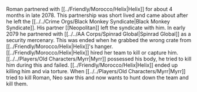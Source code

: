 Roman partnered with [[../Friendly/Morocco/Helix|Helix]] for about 4 months in late 2078. This partnership was short lived and came about after he left the [[../../Crime Orgs/Black Monkey Syndicate|Black Monkey Syndicate]]. His partner [[Neopolitan]] left the syndicate with him. In early 2079 he partnered with [[../../AA Corps/Spinrad Global|Spinrad Global]] as a security mercenary. This was ended when he grabbed the wrong crate from [[../Friendly/Morocco/Helix|Helix]]'s hanger. [[../Friendly/Morocco/Helix|Helix]] hired her team to kill or capture him. [[../../Players/Old Characters/Myrr|Myrr]] possessed his body, he tried to kill him during this and failed. [[../Friendly/Morocco/Helix|Helix]] ended up killing him and via torture. When [[../../Players/Old Characters/Myrr|Myrr]] tried to kill Roman, Neo saw this and now wants to hunt down the team and kill them.